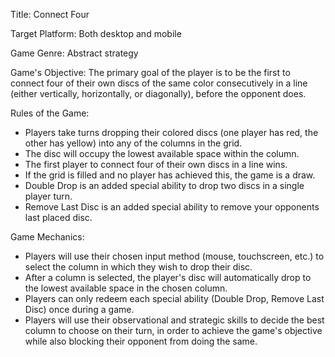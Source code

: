 Title: Connect Four

Target Platform: Both desktop and mobile

Game Genre: Abstract strategy

Game's Objective: The primary goal of the player is to be the first to connect four of their own discs of the same color consecutively in a line (either vertically, horizontally, or diagonally), before the opponent does.

Rules of the Game:

- Players take turns dropping their colored discs (one player has red, the other has yellow) into any of the columns in the grid.
- The disc will occupy the lowest available space within the column.
- The first player to connect four of their own discs in a line wins.
- If the grid is filled and no player has achieved this, the game is a draw.
- Double Drop is an added special ability to drop two discs in a single player turn.
- Remove Last Disc is an added special ability to remove your opponents last placed disc.

Game Mechanics:

- Players will use their chosen input method (mouse, touchscreen, etc.) to select the column in which they wish to drop their disc.
- After a column is selected, the player's disc will automatically drop to the lowest available space in the chosen column.
- Players can only redeem each special ability (Double Drop, Remove Last Disc) once during a game.
- Players will use their observational and strategic skills to decide the best column to choose on their turn, in order to achieve the game's objective while also blocking their opponent from doing the same.
